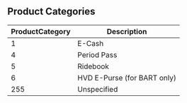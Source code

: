 
## Product Categories 
| ProductCategory                           | Description | 
|-----------------------------------------------|-----------------------| 
| 1                                            | E-Cash                   | 
| 4                       | Period Pass               | 
| 5                                     | Ridebook                   | 
| 6                                   | HVD E-Purse (for BART only)               | 
| 255                                   | Unspecified               | 
